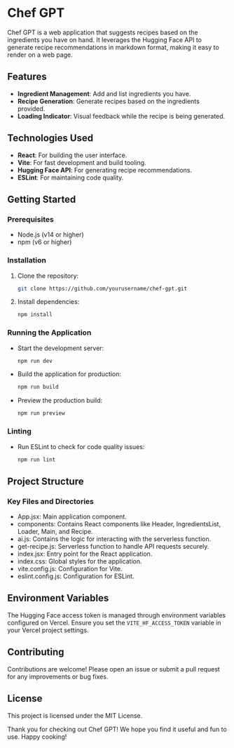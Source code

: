 # Chef GPT

Chef GPT is a web application that suggests recipes based on the ingredients you have on hand. It leverages the Hugging Face API to generate recipe recommendations in markdown format, making it easy to render on a web page.

## Features

- **Ingredient Management**: Add and list ingredients you have.
- **Recipe Generation**: Generate recipes based on the ingredients provided.
- **Loading Indicator**: Visual feedback while the recipe is being generated.

## Technologies Used

- **React**: For building the user interface.
- **Vite**: For fast development and build tooling.
- **Hugging Face API**: For generating recipe recommendations.
- **ESLint**: For maintaining code quality.

## Getting Started

### Prerequisites

- Node.js (v14 or higher)
- npm (v6 or higher)

### Installation

1. Clone the repository:
    ```sh
    git clone https://github.com/yourusername/chef-gpt.git
    ```
2. Install dependencies:
    ```sh
    npm install
    ```

### Running the Application

- Start the development server:
    ```sh
    npm run dev
    ```
- Build the application for production:
    ```sh
    npm run build
    ```
- Preview the production build:
    ```sh
    npm run preview
    ```

### Linting

- Run ESLint to check for code quality issues:
    ```sh
    npm run lint
    ```

## Project Structure

### Key Files and Directories

- App.jsx: Main application component.
- components: Contains React components like Header, IngredientsList, Loader, Main, and Recipe.
- ai.js: Contains the logic for interacting with the serverless function.
- get-recipe.js: Serverless function to handle API requests securely.
- index.jsx: Entry point for the React application.
- index.css: Global styles for the application.
- vite.config.js: Configuration for Vite.
- eslint.config.js: Configuration for ESLint.

## Environment Variables

The Hugging Face access token is managed through environment variables configured on Vercel. Ensure you set the `VITE_HF_ACCESS_TOKEN` variable in your Vercel project settings.

## Contributing

Contributions are welcome! Please open an issue or submit a pull request for any improvements or bug fixes.

## License

This project is licensed under the MIT License.

Thank you for checking out Chef GPT! We hope you find it useful and fun to use. Happy cooking!
